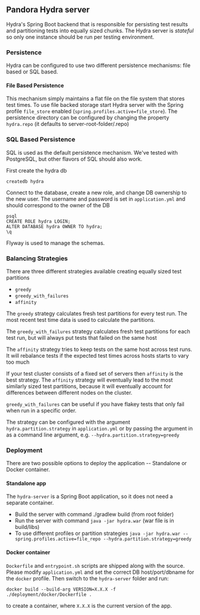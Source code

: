 ## Pandora Hydra server ##

Hydra's Spring Boot backend that is responsible for persisting test results and partitioning tests into equally sized chunks. The Hydra server
is *stateful* so only one instance should be run per testing environment.


### Persistence ###

Hydra can be configured to use two different persistence mechanisms: file based or SQL based.

#### File Based Persistence
This mechanism simply maintains a flat file on the file system that stores test times. To use file backed storage start
Hydra server with the Spring profile `file_store` enabled (`spring.profiles.active=file_store`). The persistence directory can be configured by changing the property
`hydra.repo` (it defaults to server-root-folder/.repo)

 
### SQL Based Persistence
SQL is used as the default persistence mechanism. We've tested with PostgreSQL, but other flavors of SQL should also work.

First create the hydra db
```
createdb hydra
```

Connect to the database, create a new role, and change DB ownership to the new user. The username and password is set in `application.yml` and should 
correspond to the owner of the DB

```
psql
CREATE ROLE hydra LOGIN;
ALTER DATABASE hydra OWNER TO hydra;
\q
```

Flyway is used to manage the schemas.

### Balancing Strategies
There are three different strategies available creating equally sized test partitions

- `greedy`
- `greedy_with_failures`
- `affinity`

The `greedy` strategy calculates fresh test partitions for every test run. The most recent test time data is used to calculate the partitions.

The `greedy_with_failures` strategy calculates fresh test partitions for each test run, but will always put tests that failed on the same host

The `affinity` strategy tries to keep tests on the same host across test runs. It will rebalance tests if the expected test times across hosts starts to vary too much

If your test cluster consists of a fixed set of servers then `affinity` is the best strategy. The `affinity` strategy will eventually lead to 
the most similarly sized test partitions, because it will eventually account for differences between different nodes on the cluster.

`greedy_with_failures` can be useful if you have flakey tests that only fail when run in a specific order. 

The strategy can be configured with the argument `hydra.partition.strategy` in `application.yml` or by passing the argument in as a command line argument, e.g. 
`--hydra.partition.strategy=greedy`


### Deployment ###
There are two possible options to deploy the application -- Standalone or Docker container.

#### Standalone app ####
The `hydra-server` is a Spring Boot application, so it does not need a separate container.
 
 + Build the server with command ./gradlew build (from root folder)
 + Run the server with command `java -jar hydra.war` (war file is in build/libs)
 + To use different profiles or partition strategies `java -jar hydra.war --spring.profiles.active=file_repo --hydra.partition.strategy=greedy`


#### Docker container ####
`Dockerfile` and `entrypoint.sh` scripts are shipped along with the source. Please modify `application.yml` and set the correct DB host/port/dbname for the `docker` profile.
Then switch to the `hydra-server` folder and run:

```
docker build --build-arg VERSION=X.X.X -f ./deployment/docker/Dockerfile .
```
to create a container, where `X.X.X` is the current version of the app.